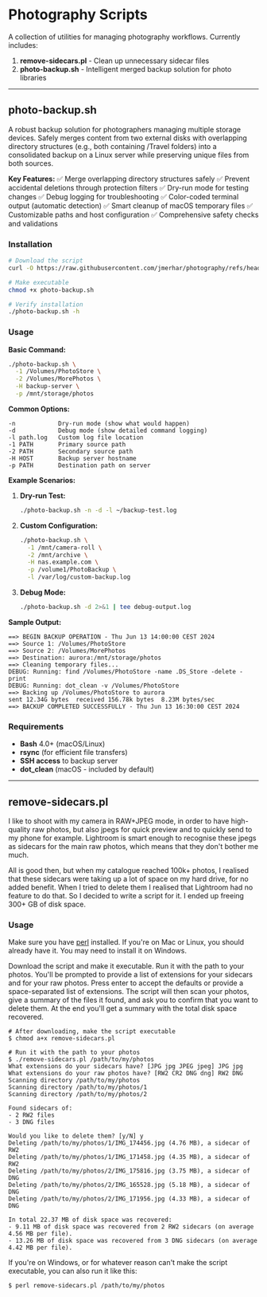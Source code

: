 # Photography Scripts

A collection of utilities for managing photography workflows. Currently includes:

1. **remove-sidecars.pl** - Clean up unnecessary sidecar files
2. **photo-backup.sh** - Intelligent merged backup solution for photo libraries

---

## photo-backup.sh

A robust backup solution for photographers managing multiple storage devices. Safely merges content from two external disks with overlapping directory structures (e.g., both containing /Travel folders) into a consolidated backup on a Linux server while preserving unique files from both sources.

**Key Features:**
✅ Merge overlapping directory structures safely
✅ Prevent accidental deletions through protection filters
✅ Dry-run mode for testing changes
✅ Debug logging for troubleshooting
✅ Color-coded terminal output (automatic detection)
✅ Smart cleanup of macOS temporary files
✅ Customizable paths and host configuration
✅ Comprehensive safety checks and validations

### Installation

```bash
# Download the script
curl -O https://raw.githubusercontent.com/jmerhar/photography/refs/heads/main/photo-backup.sh

# Make executable
chmod +x photo-backup.sh

# Verify installation
./photo-backup.sh -h
```

### Usage

**Basic Command:**
```bash
./photo-backup.sh \
  -1 /Volumes/PhotoStore \
  -2 /Volumes/MorePhotos \
  -H backup-server \
  -p /mnt/storage/photos
```

**Common Options:**
```
-n            Dry-run mode (show what would happen)
-d            Debug mode (show detailed command logging)
-l path.log   Custom log file location
-1 PATH       Primary source path
-2 PATH       Secondary source path
-H HOST       Backup server hostname
-p PATH       Destination path on server
```

**Example Scenarios:**

1. **Dry-run Test:**
   ```bash
   ./photo-backup.sh -n -d -l ~/backup-test.log
   ```

2. **Custom Configuration:**
   ```bash
   ./photo-backup.sh \
     -1 /mnt/camera-roll \
     -2 /mnt/archive \
     -H nas.example.com \
     -p /volume1/PhotoBackup \
     -l /var/log/custom-backup.log
   ```

3. **Debug Mode:**
   ```bash
   ./photo-backup.sh -d 2>&1 | tee debug-output.log
   ```

**Sample Output:**
```text
==> BEGIN BACKUP OPERATION - Thu Jun 13 14:00:00 CEST 2024
==> Source 1: /Volumes/PhotoStore
==> Source 2: /Volumes/MorePhotos
==> Destination: aurora:/mnt/storage/photos
==> Cleaning temporary files...
DEBUG: Running: find /Volumes/PhotoStore -name .DS_Store -delete -print
DEBUG: Running: dot_clean -v /Volumes/PhotoStore
==> Backing up /Volumes/PhotoStore to aurora
sent 12.34G bytes  received 156.78k bytes  8.23M bytes/sec
==> BACKUP COMPLETED SUCCESSFULLY - Thu Jun 13 16:30:00 CEST 2024
```

### Requirements

- **Bash** 4.0+ (macOS/Linux)
- **rsync** (for efficient file transfers)
- **SSH access** to backup server
- **dot_clean** (macOS - included by default)

---

## remove-sidecars.pl

I like to shoot with my camera in RAW+JPEG mode, in order to have high-quality raw photos, but also jpegs
for quick preview and to quickly send to my phone for example. Lightroom is smart enough to recognise
these jpegs as sidecars for the main raw photos, which means that they don't bother me much.

All is good then, but when my catalogue reached 100k+ photos, I realised that these sidecars were taking up
a lot of space on my hard drive, for no added benefit. When I tried to delete them I realised that Lightroom
had no feature to do that. So I decided to write a script for it. I ended up freeing 300+ GB of disk space.

### Usage

Make sure you have [perl](https://www.perl.org/get.html) installed. If you're on Mac or Linux, you should
already have it. You may need to install it on Windows.

Download the script and make it executable. Run it with the path to your photos. You'll be prompted to provide
a list of extensions for your sidecars and for your raw photos. Press enter to accept the defaults or provide a
space-separated list of extensions. The script will then scan your photos, give a summary of the files it found,
and ask you to confirm that you want to delete them. At the end you'll get a summary with the total disk space
recovered.

```
# After downloading, make the script executable
$ chmod a+x remove-sidecars.pl

# Run it with the path to your photos
$ ./remove-sidecars.pl /path/to/my/photos
What extensions do your sidecars have? [JPG jpg JPEG jpeg] JPG jpg
What extensions do your raw photos have? [RW2 CR2 DNG dng] RW2 DNG
Scanning directory /path/to/my/photos
Scanning directory /path/to/my/photos/1
Scanning directory /path/to/my/photos/2

Found sidecars of:
- 2 RW2 files
- 3 DNG files

Would you like to delete them? [y/N] y
Deleting /path/to/my/photos/1/IMG_174456.jpg (4.76 MB), a sidecar of RW2
Deleting /path/to/my/photos/1/IMG_171458.jpg (4.35 MB), a sidecar of RW2
Deleting /path/to/my/photos/2/IMG_175816.jpg (3.75 MB), a sidecar of DNG
Deleting /path/to/my/photos/2/IMG_165528.jpg (5.18 MB), a sidecar of DNG
Deleting /path/to/my/photos/2/IMG_171956.jpg (4.33 MB), a sidecar of DNG

In total 22.37 MB of disk space was recovered:
- 9.11 MB of disk space was recovered from 2 RW2 sidecars (on average 4.56 MB per file).
- 13.26 MB of disk space was recovered from 3 DNG sidecars (on average 4.42 MB per file).
```

If you're on Windows, or for whatever reason can't make the script executable, you can also run it like this:

```
$ perl remove-sidecars.pl /path/to/my/photos
```
